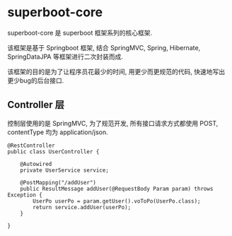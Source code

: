 # superboot-core
superboot-core 是 superboot 框架系列的核心框架.

该框架是基于 Springboot 框架, 结合 SpringMVC, Spring, Hibernate, SpringDataJPA 等框架进行二次封装而成.

该框架的目的是为了让程序员花最少的时间, 用更少而更规范的代码, 快速地写出更少bug的后台接口.

## Controller 层
控制层使用的是 SpringMVC, 为了规范开发, 所有接口请求方式都使用 POST, contentType 均为 application/json.


	@RestController
	public class UserController {

		@Autowired
		private UserService service;

		@PostMapping("/addUser")
		public ResultMessage addUser(@RequestBody Param param) throws Exception {
			UserPo userPo = param.getUser().voToPo(UserPo.class);
			return service.addUser(userPo);
		}

	}

